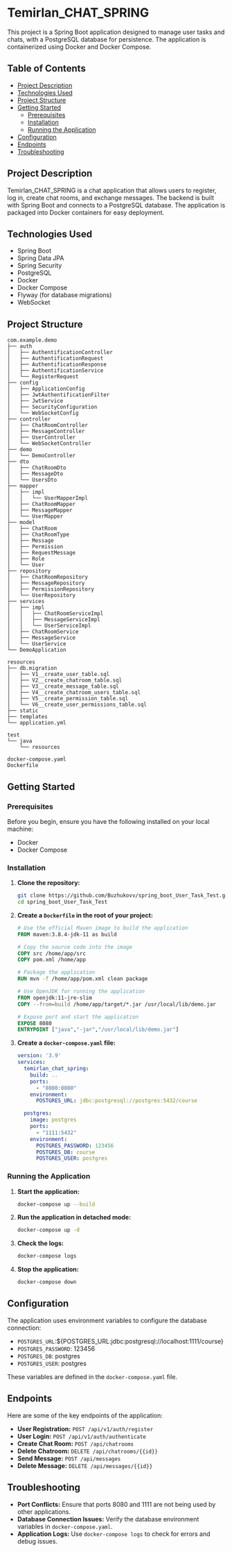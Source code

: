 
# Temirlan_CHAT_SPRING

This project is a Spring Boot application designed to manage user tasks and chats, with a PostgreSQL database for persistence. The application is containerized using Docker and Docker Compose.

## Table of Contents

- [Project Description](#project-description)
- [Technologies Used](#technologies-used)
- [Project Structure](#project-structure)
- [Getting Started](#getting-started)
  - [Prerequisites](#prerequisites)
  - [Installation](#installation)
  - [Running the Application](#running-the-application)
- [Configuration](#configuration)
- [Endpoints](#endpoints)
- [Troubleshooting](#troubleshooting)

## Project Description

Temirlan_CHAT_SPRING is a chat application that allows users to register, log in, create chat rooms, and exchange messages. The backend is built with Spring Boot and connects to a PostgreSQL database. The application is packaged into Docker containers for easy deployment.

## Technologies Used

- Spring Boot
- Spring Data JPA
- Spring Security
- PostgreSQL
- Docker
- Docker Compose
- Flyway (for database migrations)
- WebSocket

## Project Structure

```
com.example.demo
├── auth
│   ├── AuthentificationController
│   ├── AuthentificationRequest
│   ├── AuthentificationResponse
│   ├── AuthentificationService
│   └── RegisterRequest
├── config
│   ├── ApplicationConfig
│   ├── JwtAuthentificationFilter
│   ├── JwtService
│   ├── SecurityConfiguration
│   └── WebSocketConfig
├── controller
│   ├── ChatRoomController
│   ├── MessageController
│   ├── UserController
│   └── WebSocketController
├── demo
│   └── DemoController
├── dto
│   ├── ChatRoomDto
│   ├── MessageDto
│   └── UsersDto
├── mapper
│   ├── impl
│   │   └── UserMapperImpl
│   ├── ChatRoomMapper
│   ├── MessageMapper
│   └── UserMapper
├── model
│   ├── ChatRoom
│   ├── ChatRoomType
│   ├── Message
│   ├── Permission
│   ├── RequestMessage
│   ├── Role
│   └── User
├── repository
│   ├── ChatRoomRepository
│   ├── MessageRepository
│   ├── PermissionRepository
│   └── UserRepository
├── services
│   ├── impl
│   │   ├── ChatRoomServiceImpl
│   │   ├── MessageServiceImpl
│   │   └── UserServiceImpl
│   ├── ChatRoomService
│   ├── MessageService
│   └── UserService
└── DemoApplication

resources
├── db.migration
│   ├── V1__create_user_table.sql
│   ├── V2__create_chatroom_table.sql
│   ├── V3__create_message_table.sql
│   ├── V4__create_chatroom_users_table.sql
│   ├── V5__create_permission_table.sql
│   └── V6__create_user_permissions_table.sql
├── static
├── templates
└── application.yml

test
└── java
    └── resources

docker-compose.yaml
Dockerfile
```

## Getting Started

### Prerequisites

Before you begin, ensure you have the following installed on your local machine:

- Docker
- Docker Compose

### Installation

1. **Clone the repository:**
    ```bash
    git clone https://github.com/Buzhukovv/spring_boot_User_Task_Test.git
    cd spring_boot_User_Task_Test
    ```

2. **Create a `Dockerfile` in the root of your project:**
    ```dockerfile
    # Use the official Maven image to build the application
    FROM maven:3.8.4-jdk-11 as build

    # Copy the source code into the image
    COPY src /home/app/src
    COPY pom.xml /home/app

    # Package the application
    RUN mvn -f /home/app/pom.xml clean package

    # Use OpenJDK for running the application
    FROM openjdk:11-jre-slim
    COPY --from=build /home/app/target/*.jar /usr/local/lib/demo.jar

    # Expose port and start the application
    EXPOSE 8080
    ENTRYPOINT ["java","-jar","/usr/local/lib/demo.jar"]
    ```

3. **Create a `docker-compose.yaml` file:**
    ```yaml
    version: '3.9'
    services:
      temirlan_chat_spring:
        build: ..
        ports:
          - "8080:8080"
        environment:
          POSTGRES_URL: jdbc:postgresql://postgres:5432/course

      postgres:
        image: postgres
        ports:
          - "1111:5432"
        environment:
          POSTGRES_PASSWORD: 123456
          POSTGRES_DB: course
          POSTGRES_USER: postgres
    ```

### Running the Application

1. **Start the application:**
    ```bash
    docker-compose up --build
    ```

2. **Run the application in detached mode:**
    ```bash
    docker-compose up -d
    ```

3. **Check the logs:**
    ```bash
    docker-compose logs
    ```

4. **Stop the application:**
    ```bash
    docker-compose down
    ```

## Configuration

The application uses environment variables to configure the database connection:

- `POSTGRES_URL`:${POSTGRES_URL:jdbc:postgresql://localhost:1111/course}
- `POSTGRES_PASSWORD`: 123456
- `POSTGRES_DB`: postgres
- `POSTGRES_USER`: postgres

These variables are defined in the `docker-compose.yaml` file.

## Endpoints

Here are some of the key endpoints of the application:

- **User Registration:** `POST /api/v1/auth/register`
- **User Login:** `POST /api/v1/auth/authenticate`
- **Create Chat Room:** `POST /api/chatrooms`
- **Delete Chatroom:** `DELETE /api/chatrooms/{{id}}`
- **Send Message:** `POST /api/messages`
- **Delete Message:** `DELETE /api/messages/{{id}}`


## Troubleshooting

- **Port Conflicts:** Ensure that ports 8080 and 1111 are not being used by other applications.
- **Database Connection Issues:** Verify the database environment variables in `docker-compose.yaml`.
- **Application Logs:** Use `docker-compose logs` to check for errors and debug issues.

